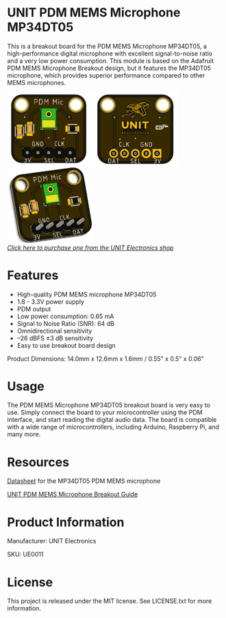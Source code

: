 # UNIT PDM MEMS Microphone MP34DT05

This is a breakout board for the PDM MEMS Microphone MP34DT05, a high-performance digital microphone with excellent signal-to-noise ratio and a very low power consumption. This module is based on the Adafruit PDM MEMS Microphone Breakout design, but it features the MP34DT05 microphone, which provides superior 
performance compared to other MEMS microphones.

<a href="https://uelectronics.com/"><img src="Hardware/Front.png?raw=false" width="200px" href="https://uelectronics.com/"><img src="Hardware/Back.png?raw=false" width="200px" href="https://uelectronics.com/"><img src="Hardware/MIC.png?raw=false" width="200px"><br/>
*Click here to purchase one from the UNIT Electronics shop*</a>


# Features
* High-quality PDM MEMS microphone MP34DT05
* 1.8 - 3.3V power supply
* PDM output
* Low power consumption: 0.65 mA
* Signal to Noise Ratio (SNR): 64 dB 
* Omnidirectional sensitivity
* –26 dBFS ±3 dB sensitivity
* Easy to use breakout board design

Product Dimensions: 14.0mm x 12.6mm x 1.6mm / 0.55" x 0.5" x 0.06"

# Usage
The PDM MEMS Microphone MP34DT05 breakout board is very easy to use. Simply connect the board to your microcontroller using the PDM interface, and start reading the digital audio data. The board is compatible with a wide range of microcontrollers, including Arduino, Raspberry Pi, and many more.

# Resources
[Datasheet](https://www.st.com/resource/en/datasheet/mp34dt05-a.pdf) for the MP34DT05 PDM MEMS microphone

[UNIT PDM MEMS Microphone Breakout Guide](https://github.com/Rabadan-uelectronics/UNIT-PDM-MEMS-Microphone-Breakout-Guide/blob/main/README.md)

# Product Information

Manufacturer: UNIT Electronics

SKU: UE0011

# License
This project is released under the MIT license. See LICENSE.txt for more information.
